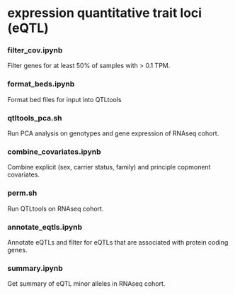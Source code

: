 # expression quantitative trait loci (eQTL)

### filter_cov.ipynb

Filter genes for at least 50% of samples with > 0.1 TPM.

### format_beds.ipynb

Format bed files for input into QTLtools

### qtltools_pca.sh

Run PCA analysis on genotypes and gene expression of RNAseq cohort.

### combine_covariates.ipynb

Combine explicit (sex, carrier status, family) and principle copmonent covariates.

### perm.sh

Run QTLtools on RNAseq cohort.

### annotate_eqtls.ipynb

Annotate eQTLs and filter for eQTLs that are associated with protein coding genes.

### summary.ipynb

Get summary of eQTL minor alleles in RNAseq cohort.

